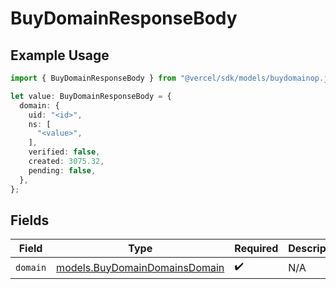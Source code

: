 # BuyDomainResponseBody

## Example Usage

```typescript
import { BuyDomainResponseBody } from "@vercel/sdk/models/buydomainop.js";

let value: BuyDomainResponseBody = {
  domain: {
    uid: "<id>",
    ns: [
      "<value>",
    ],
    verified: false,
    created: 3075.32,
    pending: false,
  },
};
```

## Fields

| Field                                                                | Type                                                                 | Required                                                             | Description                                                          |
| -------------------------------------------------------------------- | -------------------------------------------------------------------- | -------------------------------------------------------------------- | -------------------------------------------------------------------- |
| `domain`                                                             | [models.BuyDomainDomainsDomain](../models/buydomaindomainsdomain.md) | :heavy_check_mark:                                                   | N/A                                                                  |